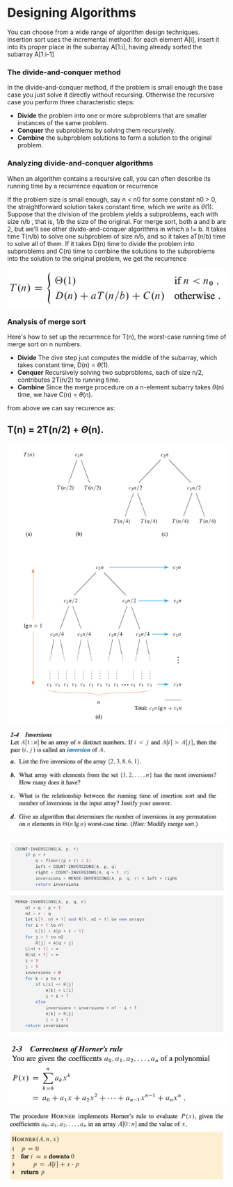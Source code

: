 # Designing Algorithms

You can choose from a wide range of algorithm design techniques. Insertion sort uses the incremental method: for each element A[i], insert it into its proper place in the subarray A[1:i], having already sorted the subarray A[1:i-1]

### The divide-and-conquer method

In the divide-and-conquer method, if the problem is small enough the base case you just solve it directly without recursing. Otherwise the recursive case you perform three characteristic steps:

- **Divide** the problem into one or more subproblems that are smaller instances of the same problem.
- **Conquer** the subproblems by solving them recursively.
- **Combine** the subproblem solutions to form a solution to the original problem.

### Analyzing divide-and-conquer algorithms

When an algorithm contains a recursive call, you can often describe its running time by a recurrence equation or recurrence

If the problem size is small enough, say n < n0 for some constant n0 > 0, the straightforward solution takes constant time, which we write as $\theta$(1). Suppose that the division of the problem yields a subproblems, each with size n/b , that is, 1/b the size of the original. For merge sort, both a and b are 2, but we’ll see other divide-and-conquer algorithms in which a != b. It takes time T(n/b) to solve one subproblem of size n/b, and so it takes aT(n/b) time to solve all of them. If it takes D(n) time to divide the problem into subproblems and C(n) time to combine the solutions to the subproblems into the solution to the original problem, we get the recurrence

![pic](./s1/recurrence-d-n-q.png)

### Analysis of merge sort

Here's how to set up the recurrence for T(n), the worst-case running time of merge sort on n numbers.

- **Divide** The dive step just computes the middle of the subarray, which takes constant time, D(n) = $\theta$(1).
- **Conquer** Recursively solving two subproblems, each of size n/2, contributes 2T(n/2) to running time.
- **Combine** Since the merge procedure on a n-element subarry takes $\theta$(n) time, we have C(n) = $\theta$(n).

from above we can say recurence as:

## T(n) = 2T(n/2) + $\Theta$(n).

![pic](./s1/recurrence-tree.png)

![pic](./s1/Inversions.png)

![pic](./s1/mergesort-inversions.png)

![pic](./s1/horner.png)

![pic](./s1/horner2.png)